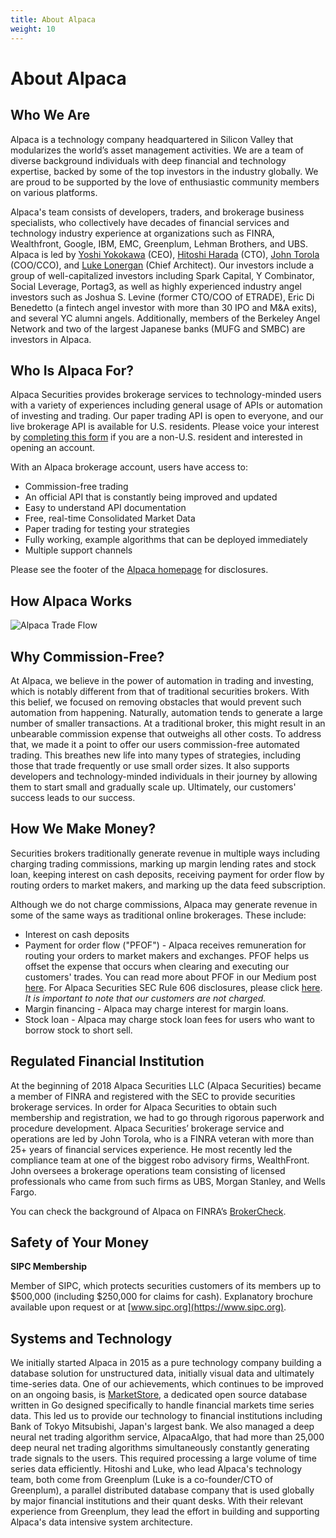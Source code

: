 ```yaml
---
title: About Alpaca
weight: 10
---
```


# About Alpaca

## Who We Are

Alpaca is a technology company headquartered in Silicon Valley that modularizes the world’s asset management activities. We are a team of diverse background individuals with deep financial and technology expertise, backed by some of the top investors in the industry globally. We are proud to be supported by the love of enthusiastic community members on various platforms.

Alpaca's team consists of developers, traders, and brokerage business specialists, who collectively have decades of
financial services and technology industry experience at organizations such as FINRA, Wealthfront, Google, IBM, EMC, Greenplum,
Lehman Brothers, and UBS. Alpaca is led by [Yoshi Yokokawa](https://www.linkedin.com/in/yoshiyokokawa/) (CEO),
[Hitoshi Harada](https://www.linkedin.com/in/hitoshi-harada-02b01425/) (CTO), [John Torola](https://www.linkedin.com/in/johnttorola/) (COO/CCO),
and [Luke Lonergan](https://www.linkedin.com/in/lukelonergan/) (Chief Architect). Our investors include a group of well-capitalized
investors including Spark Capital, Y Combinator, Social Leverage, Portag3, as well as highly experienced industry angel investors
such as Joshua S. Levine (former CTO/COO of ETRADE), Eric Di Benedetto (a fintech angel investor with more than 30 IPO and M&A exits),
and several YC alumni angels. Additionally, members of the Berkeley Angel Network and two of the largest Japanese banks (MUFG and SMBC) are
investors in Alpaca.

## Who Is Alpaca For?

Alpaca Securities provides brokerage services to technology-minded users with a variety of experiences including general usage of APIs or automation of investing and trading. Our paper trading API is open to everyone, and our live brokerage API is available for U.S. residents. Please voice your interest by [completing this form](https://forms.gle/umPhEzWtUEuHAuVVA) if you are a non-U.S. resident and interested in opening an account.

With an Alpaca brokerage account, users have access to:

* Commission-free trading
* An official API that is constantly being improved and updated
* Easy to understand API documentation
* Free, real-time Consolidated Market Data
* Paper trading for testing your strategies
* Fully working, example algorithms that can be deployed immediately
* Multiple support channels

Please see the footer of the [Alpaca homepage](https://alpaca.markets/) for disclosures.

## How Alpaca Works

![Alpaca Trade Flow](/images/trade-flow.png)

## Why Commission-Free?

At Alpaca, we believe in the power of automation in trading and investing, which is notably different from that of
traditional securities brokers. With this belief, we focused on removing obstacles that would prevent such automation
from happening. Naturally, automation tends to generate a large number of smaller transactions. At a traditional broker,
this might result in an unbearable commission expense that outweighs all other costs. To address that, we
made it a point to offer our users commission-free automated trading. This breathes new life into many
types of strategies, including those that trade frequently or use small order sizes. It also supports
developers and technology-minded individuals in their journey by allowing them to start small and
gradually scale up. Ultimately, our customers' success leads to our success.

## How We Make Money?

Securities brokers traditionally generate revenue in multiple ways including charging trading commissions, marking
up margin lending rates and stock loan, keeping interest on cash deposits, receiving payment for order flow by routing orders to
market makers, and marking up the data feed subscription.

Although we do not charge commissions, Alpaca may generate revenue in some of the same ways as traditional online
brokerages. These include:

* Interest on cash deposits
* Payment for order flow ("PFOF") - Alpaca receives remuneration for routing your orders to
market makers and exchanges. PFOF helps us offset the expense that occurs when clearing and executing our
customers' trades. You can read more about PFOF in our Medium post
[here](https://medium.com/automation-generation/commission-free-trading-is-it-helping-or-hurting-you-dc5fdc22ca6a).
For Alpaca Securities SEC Rule 606 disclosures, please click [here](https://alpaca.markets/disclosures). *It is important to note that our customers are not charged.*
* Margin financing - Alpaca may charge interest for margin loans.
* Stock loan - Alpaca may charge stock loan fees for users who want to borrow stock to short sell.

## Regulated Financial Institution

At the beginning of 2018 Alpaca Securities LLC (Alpaca Securities) became a member of FINRA and registered
with the SEC to provide securities brokerage services. In order for Alpaca Securities to obtain such
membership and registration, we had to go through rigorous paperwork and procedure development. Alpaca
Securities’ brokerage service and operations are led by John Torola, who is a FINRA veteran with more than
25+ years of financial services experience. He most recently led the compliance team at one of the biggest
robo advisory firms, WealthFront. John oversees a brokerage operations team consisting of licensed
professionals who came from such firms as UBS, Morgan Stanley, and Wells Fargo.

You can check the background of Alpaca on FINRA’s [BrokerCheck](https://brokercheck.finra.org/firm/summary/288202).

## Safety of Your Money
**SIPC Membership**

Member of SIPC, which protects securities customers of its members up to $500,000 (including $250,000 for
claims for cash). Explanatory brochure available upon request or at [www.sipc.org](https://www.sipc.org).

## Systems and Technology
We initially started Alpaca in 2015 as a pure technology company building a database solution for unstructured data,
initially visual data and ultimately time-series data. One of our achievements, which continues to be improved on an ongoing basis, is [MarketStore](https://github.com/alpacahq/marketstore), a dedicated open source database written in Go designed
specifically to handle financial markets time series data. This led us to provide our technology to financial
institutions including Bank of Tokyo Mitsubishi, Japan's largest bank. We also managed a deep neural net trading
algorithm service, AlpacaAlgo, that had more than 25,000 deep neural net trading algorithms simultaneously constantly
generating trade signals to the users. This required processing a large volume of time series data efficiently.
Hitoshi and Luke, who lead Alpaca's technology team, both come from Greenplum (Luke is a co-founder/CTO of Greenplum), a parallel distributed database company that is used globally by major financial institutions and their quant desks. With their relevant experience from Greenplum, they lead the effort in building and supporting Alpaca's data intensive system architecture.
